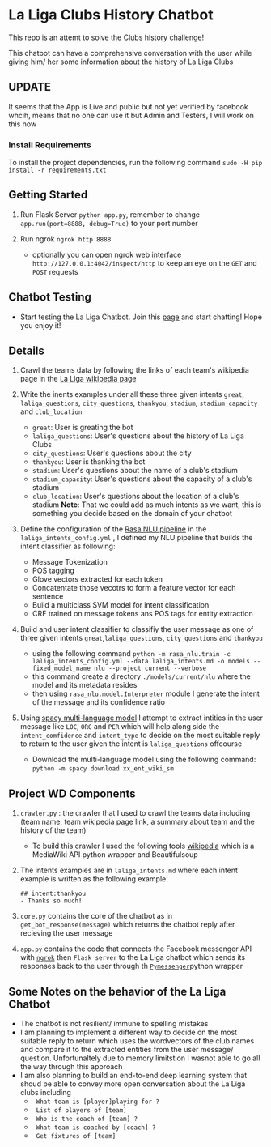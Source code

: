 # La Liga Clubs History Chatbot

This repo is an attemt to solve the Clubs history challenge!

This chatbot can have a comprehensive conversation with the user while giving him/ her some information about the history of La Liga Clubs

## UPDATE
It seems that the App is Live and public but not yet verified by facebook whcih, means that no one can use it but Admin and Testers, I will work on this now

### Install Requirements

To install the project dependencies, run the following command
	`sudo -H pip install -r requirements.txt`


## Getting Started

1. Run Flask Server `python app.py`, remember to change `app.run(port=8888, debug=True)` to your port number

2. Run ngrok `ngrok http 8888`
	- optionally you can open ngrok web interface `http://127.0.0.1:4042/inspect/http` to keep an eye on the `GET` and `POST` requests


## Chatbot Testing

- Start testing the La Liga Chatbot. Join this [page](https://www.facebook.com/La-Liga-Chatbot-Page-468645753642557/) and start chatting! Hope you enjoy it!


## Details

1. Crawl the teams data by following the links of each team's wikipedia page in the [La Liga wikipedia page](https://en.wikipedia.org/wiki/La_Liga?oldformat=true)

2. Write the inents examples under all these three given intents `great`, `laliga_questions`, `city_questions`, `thankyou`, `stadium`, `stadium_capacity` and `club_location`
	- `great`: User is greating the bot
	- `laliga_questions`: User's questions about the history of La Liga Clubs
	- `city_questions`: User's questions about the city
	- `thankyou`: User is thanking the bot
	- `stadium`: User's questions about the name of a club's stadium
	- `stadium_capacity`: User's questions about the capacity of a club's stadium
	- `club_location`: User's questions about the location of a club's stadium
	__Note__: That we could add as much intents as we want, this is something you decide based on the domain of your chatbot 

3. Define the configuration of the [Rasa NLU pipeline](https://rasa.com/docs/nlu/choosing_pipeline/) in the `laliga_intents_config.yml` , I defined my NLU pipeline that builds the intent classifier as following:
	- Message Tokenization
	- POS tagging
	- Glove vectors extracted for each token
	- Concatentate those vecotrs to form a feature vector for each sentence
	- Build a multiclass SVM model for intent classification
	- CRF trained on message tokens ans POS tags for entity extraction

4. Build and user intent classifier to classifiy the user message as one of three given intents `great`,`laliga_questions`, `city_questions` and `thankyou`
	- using the following command
		`python -m rasa_nlu.train -c laliga_intents_config.yml --data laliga_intents.md -o models --fixed_model_name nlu --project current --verbose`
	- this command create a directory `./models/current/nlu` where the model and its metadata resides
	- then using `rasa_nlu.model.Interpreter` module I generate the intent of the message and its confidence ratio

5. Using [spacy multi-language model](https://spacy.io/models/xx) I attempt to extract intities in the user message like `LOC`, `ORG` and `PER` which will help along side the `intent_comfidence` and `intent_type` to decide on the most suitable reply to return to the user given the intent is `laliga_questions` offcourse
	- Download the multi-language model using the following command:
		`python -m spacy download xx_ent_wiki_sm`



## Project WD Components

1. `crawler.py` : the crawler that I used to crawl the teams data including (team name, team wikipedia page link, a summary about team and the history of the team)
	- To build this crawler I used the following tools [wikipedia](https://pypi.org/project/wikipedia/) which is a MediaWiki API python wrapper and Beautifulsoup

2. The intents examples are in `laliga_intents.md` where each intent example is written as the following example:
	```
	## intent:thankyou
	- Thanks so much!
	```
3. `core.py` contains the core of the chatbot as in `get_bot_response(message)` which returns the chatbot reply after recieving the user message		

4. `app.py` contains the code that connects the Facebook messenger API with [`ngrok`](https://ngrok.com/) then `Flask server` to the La Liga chatbot which sends its responses back to the user through th [`Pymessenger`](https://github.com/davidchua/pymessenger)python wrapper




## Some Notes on the behavior of the La Liga Chatbot

-  The chatbot is not resilient/ immune to spelling mistakes
-  I am planning to implement a different way to decide on the most suitable reply to return which uses the wordvectors of the club names and compare it to the extracted entities from the user message/ question. Unfortunaltely due to memory limitstion I wasnot able to go all the way through this approach
- I am also planning to build an end-to-end deep learning system that shoud be able to convey more open conversation about the La Liga clubs including 
	- ` What team is [player]playing for ?`
	- ` List of players of [team]`
	- ` Who is the coach of [team] ?`
	- ` What team is coached by [coach] ?`
	- ` Get fixtures of [team]`
